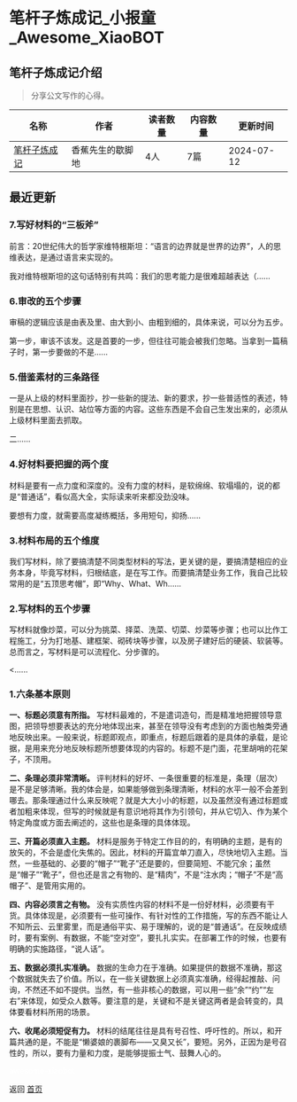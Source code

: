 # 笔杆子炼成记_小报童_Awesome_XiaoBOT

## 笔杆子炼成记介绍
> 分享公文写作的心得。  
  


|名称|作者|读者数量|内容数量|更新时间|
|---|---|---|---|---|
|[笔杆子炼成记](https://xiaobot.net/p/xzjqy?refer=9c3f1c95-a052-465a-9902-f6d75080262a)|香蕉先生的歇脚地|4人|7篇|2024-07-12|

## 最近更新
### 7.写好材料的“三板斧”

前言：20世纪伟大的哲学家维特根斯坦：“语言的边界就是世界的边界”，人的思维表达，是通过语言来实现的。

我对维特根斯坦的这句话特别有共鸣：我们的思考能力是很难超越表达（......

### 6.审改的五个步骤

审稿的逻辑应该是由表及里、由大到小、由粗到细的，具体来说，可以分为五步。

第一步，审该不该发。这是首要的一步，但往往可能会被我们忽略。当拿到一篇稿子时，第一步要做的不是......

### 5.借鉴素材的三条路径

一是从上级的材料里面抄，抄一些新的提法、新的要求，抄一些普适性的表述，特别是在思想、认识、站位等方面的内容。这些东西是不会自己生发出来的，必须从上级材料里面去抓取。

二......

### 4.好材料要把握的两个度

材料是要有一点力度和深度的。没有力度的材料，是软绵绵、软塌塌的，说的都是“普通话”，看似高大全，实际读来听来都没劲没味。

要想有力度，就需要高度凝练概括，多用短句，抑扬......

### 3.材料布局的五个维度

我们写材料，除了要搞清楚不同类型材料的写法，更关键的是，要搞清楚相应的业务本身，毕竟写材料，归根结底，是在写工作。而要搞清楚业务工作，我自己比较常用的是“五顶思考帽”，即“Why、What、Wh......

### 2.写材料的五个步骤

写材料就像炒菜，可以分为挑菜、择菜、洗菜、切菜、炒菜等步骤；也可以比作工程施工，分为打地基、建框架、砌砖块等步骤，以及房子建好后的硬装、软装等。总而言之，写材料是可以流程化、分步骤的。

<......

### 1.六条基本原则

**一、标题必须意有所指。**
写材料最难的，不是遣词造句，而是精准地把握领导意图，把领导想要表达的充分地体现出来，甚至在领导没有考虑到的方面也触类旁通地反映出来。一般来说，标题即观点，即重点，标题后跟着的是具体的承载，是论据，是用来充分地反映标题所想要体现的内容的。标题不是门面，花里胡哨的花架子，不顶用。

**二、条理必须非常清晰。**
评判材料的好坏、一条很重要的标准是，条理（层次）是不是足够清晰。我的体会是，如果能够做到条理清晰，材料的水平一般不会差到哪去。那条理通过什么来反映呢？就是大大小小的标题，以及虽然没有通过标题或者加粗来体现，但写的时候就是有意识地将其作为引领句，并从它切入、作为某个特定角度或方面去阐述的，这些也是条理的具体体现。

**三、开篇必须直入主题。**
材料是服务于特定工作目的的，有明确的主题，是有的放矢的，不会是虚化失焦的。因此，材料的开篇宜单刀直入，尽快地切入主题。当然，一些基础的、必要的“帽子”“靴子”还是要的，但要简短、不能冗余；虽然是“帽子”“靴子”，但也还是言之有物的、是“精肉”，不是“注水肉；“帽子”不是“高帽子”、是管用实用的。

**四、内容必须言之有物。**
没有实质性内容的材料不是一份好材料，必须要有干货。具体体现是，必须要有一些可操作、有针对性的工作措施，写的东西不能让人不知所云、云里雾里，而是通俗平实、易于理解的，说的是“普通话”。在反映成绩时，要有案例、有数据，不能“空对空”，要扎扎实实。在部署工作的时候，也要有明确的实施路径，“说人话”。

**五、数据必须扎实准确。**
数据的生命力在于准确。如果提供的数据不准确，那这个数据就失去了价值。所以，在一些关键数据上必须真实准确，经得起推敲、问询，不然还不如不提供。当然，有一些非核心的数据，可以用一些“余”“约”“左右”来体现，如受众人数等。要注意的是，关键和不是关键这两者是会转变的，具体要看材料所用的场景。

**六、收尾必须短促有力。**
材料的结尾往往是具有号召性、呼吁性的。所以，和开篇共通的是，不能是“懒婆娘的裹脚布——又臭又长”，要短。另外，正因为是号召性的，所以，要有力量和力度，是能够提振士气、鼓舞人心的。


<a href="https://github.com/Reno9527/awesome-xiaobot" style="color: white; text-decoration: none;">awesome-xiaobot</a>

返回 [首页](../README.md)
